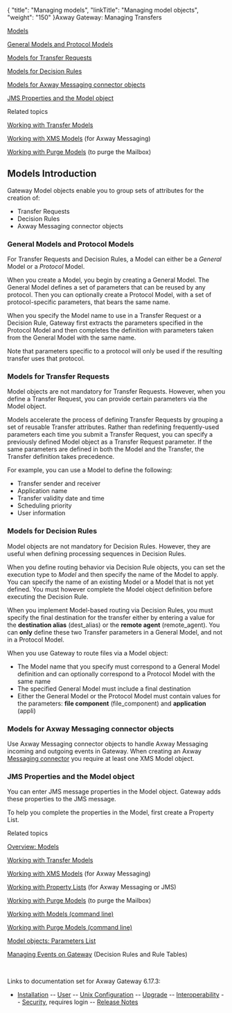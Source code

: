 {
    "title": "Managing models",
    "linkTitle": "Managing model objects",
    "weight": "150"
}<span class="mc-variable axway_variables.Component_Long_Name variable">Axway Gateway</span>: Managing Transfers

[Models](#intro)

[General Models and Protocol Models](#gen_and_protocol)

[Models for Transfer Requests](#models_for_trans_req)

[Models for Decision Rules](#Using_Models_in_Decision_Rules)

[Models for Axway Messaging connector objects](#messaging_connector)

[JMS Properties and the Model object](#JMS_Properties)

Related topics

[Working with Transfer Models](working_with_models_(gui))

[Working with XMS Models](managing_xms_models) (for Axway Messaging)

[Working with Purge Models](working_with_purge_models) (to purge the Mailbox)

<span id="intro"></span>

## Models Introduction

Gateway Model objects enable you to group sets of attributes for the creation of:

-   Transfer Requests
-   Decision Rules
-   Axway Messaging connector objects

<span id="gen_and_protocol"></span>

### General Models and Protocol Models

For Transfer Requests and Decision Rules, a Model can either be a <span style="font-style: italic;">General</span> Model or a <span style="font-style: italic;">Protocol</span> Model.

When you create a Model, you begin by creating a General Model. The General Model defines a set of parameters that can be reused by any protocol. Then you can optionally create a Protocol Model, with a set of protocol-specific parameters, that bears the same name.

When you specify the Model name to use in a Transfer Request or a Decision Rule, Gateway first extracts the parameters specified in the Protocol Model and then completes the definition with parameters taken from the General Model with the same name.

Note that parameters specific to a protocol will only be used if the resulting transfer uses that protocol.

<span id="models_for_trans_req"></span>

### Models for Transfer Requests

Model objects are not mandatory for Transfer Requests. However, when you define a Transfer Request, you can provide certain parameters via the Model object.

Models accelerate the process of defining Transfer Requests by grouping a set of reusable Transfer attributes. Rather than redefining frequently-used parameters each time you submit a Transfer Request, you can specify a previously defined Model object as a Transfer Request parameter. If the same parameters are defined in both the Model and the Transfer, the Transfer definition takes precedence.

For example, you can use a Model to define the following:

-   Transfer sender and receiver
-   Application name
-   Transfer validity date and time
-   Scheduling priority
-   User information

<span id="Using_Models_in_Decision_Rules"></span>

### Models for Decision Rules

Model objects are not mandatory for Decision Rules. However, they are useful when defining processing sequences in Decision Rules.

When you define routing behavior via Decision Rule objects, you can set the execution type to <span style="font-style: italic;">Model</span> and then specify the name of the Model to apply. You can specify the name of an existing Model or a Model that is not yet defined. You must however complete the Model object definition before executing the Decision Rule.

When you implement Model-based routing via Decision Rules, you must specify the final destination for the transfer either by entering a value for the <span style="font-weight: bold;">destination alias</span> (<span class="code">dest\_alias</span>) or the <span style="font-weight: bold;">remote agent</span> (<span class="code">remote\_agent</span>). You can <span style="font-weight: bold;">only</span> define these two Transfer parameters in a General Model, and not in a Protocol Model.

When you use Gateway to route files via a Model object:

-   The Model name that you specify must correspond to a General Model definition and can optionally correspond to a Protocol Model with the same name
-   The specified General Model must include a final destination
-   Either the General Model or the Protocol Model must contain values for the parameters: <span style="font-weight: bold;">file component</span> (<span class="code">file\_component</span>) and <span style="font-weight: bold;">application</span> (<span class="code">appli</span>)

<span id="messaging_connector"></span>

### Models for Axway Messaging connector objects

Use Axway Messaging connector objects to handle Axway Messaging incoming and outgoing events in Gateway. When creating an Axway [Messaging connector](../../../connectors_about/messaging_connector) you require at least one XMS Model object.

<span id="JMS_Properties"></span>

### JMS Properties and the Model object

You can enter JMS message properties in the Model object. Gateway adds these properties to the JMS message.

To help you complete the properties in the Model, first create a Property List.

Related topics

[Overview: Models](../../../ov_gateway/ov_models)

[Working with Transfer Models](working_with_models_(gui))

[Working with XMS Models](managing_xms_models) (for Axway Messaging)

[Working with Property Lists](managing_property_lists) (for Axway Messaging or JMS)

[Working with Purge Models](working_with_purge_models) (to purge the Mailbox)

[Working with Models (command line)](working_with_models_cli)

[Working with Purge Models (command line)](working_with_purge_models_cli)

[Model objects: Parameters List](model_object_parameter_list)

[Managing Events on Gateway](../../../managing_events_start_here) (Decision Rules and Rule Tables)

 

Links to documentation set for Axway Gateway <span class="mc-variable axway_variables.Release_Number variable">6.17.3</span>:

-   [Installation](#) -- [User](#) -- [Unix Configuration](#) -- [Upgrade](#) -- [Interoperability](#) -- [Security](#), requires login -- [Release Notes](#)
